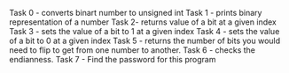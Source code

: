 Task 0 - converts binart number to unsigned int
Task 1 - prints binary representation of a number
Task 2-  returns value of a bit at a given index
Task 3 - sets the value of a bit to 1 at a given index
Task 4 - sets the value of a bit to 0 at a given index
Task 5 - returns the number of bits you would need to flip to get from one number to another.
Task 6 - checks the endianness.
Task 7 - Find the password for this program
